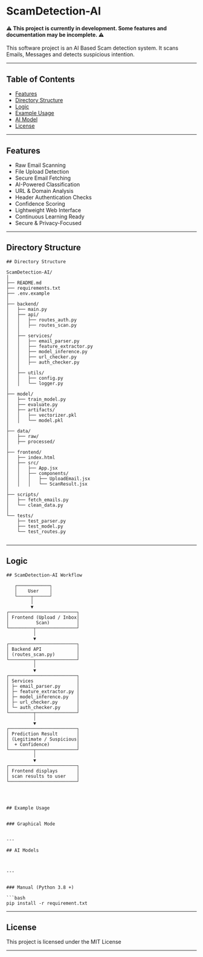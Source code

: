 # ScamDetection-AI

#### **⚠️ This project is currently in development. Some features and documentation may be incomplete. ⚠️**

This software project is an AI Based Scam detection system. It scans Emails, Messages and detects suspicious intention.



---

## Table of Contents

- [Features](#features)
- [Directory Structure](#directory-structure)
- [Logic](#logic)
- [Example Usage](#example-usage)
- [AI Model](#AI-Model)
- [License](#license)

---

## Features
- Raw Email Scanning  
- File Upload Detection  
- Secure Email Fetching  
- AI-Powered Classification  
- URL & Domain Analysis  
- Header Authentication Checks  
- Confidence Scoring  
- Lightweight Web Interface  
- Continuous Learning Ready  
- Secure & Privacy-Focused  


---

## Directory Structure

```
## Directory Structure

ScamDetection-AI/
│
├── README.md
├── requirements.txt
├── .env.example
│
├── backend/
│   ├── main.py
│   ├── api/
│   │   ├── routes_auth.py
│   │   ├── routes_scan.py
│   │
│   ├── services/
│   │   ├── email_parser.py
│   │   ├── feature_extractor.py
│   │   ├── model_inference.py
│   │   ├── url_checker.py
│   │   ├── auth_checker.py
│   │
│   ├── utils/
│   │   ├── config.py
│   │   └── logger.py
│
├── model/
│   ├── train_model.py
│   ├── evaluate.py
│   ├── artifacts/
│   │   ├── vectorizer.pkl
│   │   └── model.pkl
│
├── data/
│   ├── raw/
│   ├── processed/
│
├── frontend/
│   ├── index.html
│   ├── src/
│   │   ├── App.jsx
│   │   ├── components/
│   │   │   ├── UploadEmail.jsx
│   │   │   └── ScanResult.jsx
│
├── scripts/
│   ├── fetch_emails.py
│   └── clean_data.py
│
└── tests/
    ├── test_parser.py
    ├── test_model.py
    └── test_routes.py


```

---


## Logic

```
## ScamDetection-AI Workflow

```
       ┌────────────┐
       │    User    │
       └─────┬──────┘
             │
             ▼
    ┌─────────────────────────┐
    │ Frontend (Upload / Inbox│
    │          Scan)          │
    └─────────┬───────────────┘
              │
              ▼
    ┌─────────────────────────┐
    │ Backend API             │
    │ (routes_scan.py)        │
    └─────────┬───────────────┘
              │
              ▼
    ┌─────────────────────────┐
    │ Services                │
    │ ├─ email_parser.py      │
    │ ├─ feature_extractor.py │
    │ ├─ model_inference.py   │
    │ ├─ url_checker.py       │
    │ └─ auth_checker.py      │
    └─────────┬───────────────┘
              │
              ▼
    ┌─────────────────────────┐
    │ Prediction Result       │
    │ (Legitimate / Suspicious│
    │  + Confidence)          │
    └─────────┬───────────────┘
              │
              ▼
    ┌─────────────────────────┐
    │ Frontend displays       │
    │ scan results to user    │
    └─────────────────────────┘
```



## Example Usage


### Graphical Mode

```
```

---

## AI Models

 

--- 


### Manual (Python 3.8 +)

```bash
pip install -r requirement.txt
```

---

## License

This project is licensed under the MIT License

---

